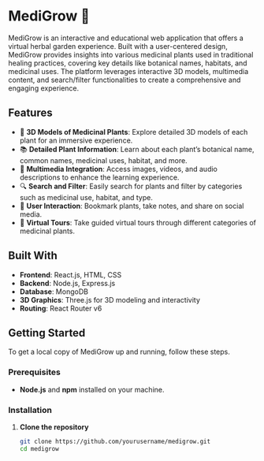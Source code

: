 # MediGrow 🌿

MediGrow is an interactive and educational web application that offers a virtual herbal garden experience. Built with a user-centered design, MediGrow provides insights into various medicinal plants used in traditional healing practices, covering key details like botanical names, habitats, and medicinal uses. The platform leverages interactive 3D models, multimedia content, and search/filter functionalities to create a comprehensive and engaging experience.

## Features
- 🌱 **3D Models of Medicinal Plants**: Explore detailed 3D models of each plant for an immersive experience.
- 📚 **Detailed Plant Information**: Learn about each plant’s botanical name, common names, medicinal uses, habitat, and more.
- 🎥 **Multimedia Integration**: Access images, videos, and audio descriptions to enhance the learning experience.
- 🔍 **Search and Filter**: Easily search for plants and filter by categories such as medicinal use, habitat, and type.
- 📌 **User Interaction**: Bookmark plants, take notes, and share on social media.
- 🚀 **Virtual Tours**: Take guided virtual tours through different categories of medicinal plants.

## Built With
- **Frontend**: React.js, HTML, CSS
- **Backend**: Node.js, Express.js
- **Database**: MongoDB
- **3D Graphics**: Three.js for 3D modeling and interactivity
- **Routing**: React Router v6

## Getting Started

To get a local copy of MediGrow up and running, follow these steps.

### Prerequisites
- **Node.js** and **npm** installed on your machine.

### Installation

1. **Clone the repository**
   ```bash
   git clone https://github.com/yourusername/medigrow.git
   cd medigrow
